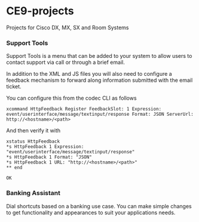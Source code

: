 # CE9-projects
Projects for Cisco DX, MX, SX and Room Systems

### Support Tools
Support Tools is a menu that can be added to your system to allow users to contact support via call or through a brief email.

In addition to the XML and JS files you will also need to configure a feedback
mechanism to forward along information submitted with the email ticket.

You can configure this from the codec CLI as follows

```
xcommand HttpFeedback Register FeedbackSlot: 1 Expression: event/userinterface/message/textinput/response Format: JSON ServerUrl: http://<hostname>/<path>
```

And then verify it with

```
xstatus HttpFeedback
*s HttpFeedback 1 Expression: "event/userinterface/message/textinput/response"
*s HttpFeedback 1 Format: "JSON"
*s HttpFeedback 1 URL: "http://<hostname>/<path>"
** end

OK
```






### Banking Assistant
Dial shortcuts based on a banking use case.  You can make simple changes to get
functionality and appearances to suit your applications needs.
